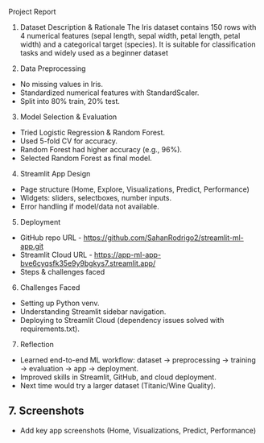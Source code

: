 
Project Report

1. Dataset Description & Rationale
The Iris dataset contains 150 rows with 4 numerical features (sepal length, sepal width, petal length, petal width) and a categorical target (species). It is suitable for classification tasks and widely used as a beginner dataset

2. Data Preprocessing
- No missing values in Iris.
- Standardized numerical features with StandardScaler.
- Split into 80% train, 20% test.

3. Model Selection & Evaluation
- Tried Logistic Regression & Random Forest.
- Used 5-fold CV for accuracy.
- Random Forest had higher accuracy (e.g., 96%).
- Selected Random Forest as final model.

4. Streamlit App Design
- Page structure (Home, Explore, Visualizations, Predict, Performance)
- Widgets: sliders, selectboxes, number inputs.
- Error handling if model/data not available.
  
5. Deployment
- GitHub repo URL -  https://github.com/SahanRodrigo2/streamlit-ml-app.git
- Streamlit Cloud URL - https://app-ml-app-bve6cyqsfk35e9y9bgkys7.streamlit.app/
- Steps & challenges faced

6. Challenges Faced
- Setting up Python venv.
- Understanding Streamlit sidebar navigation.
- Deploying to Streamlit Cloud (dependency issues solved with requirements.txt).
  
7. Reflection
- Learned end-to-end ML workflow: dataset → preprocessing → training → evaluation → app → deployment.
- Improved skills in Streamlit, GitHub, and cloud deployment.
- Next time would try a larger dataset (Titanic/Wine Quality).

## 7. Screenshots
- Add key app screenshots (Home, Visualizations, Predict, Performance)
